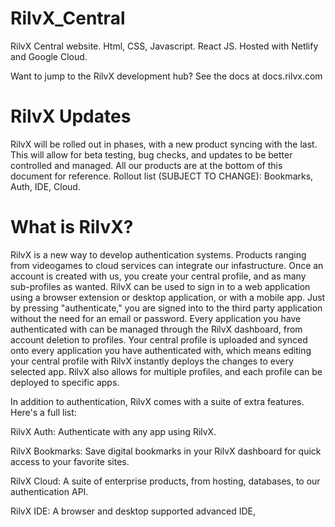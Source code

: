 # RilvX_Central
RilvX Central website. Html, CSS, Javascript. React JS. Hosted with Netlify and Google Cloud.

Want to jump to the RilvX development hub? See the docs at docs.rilvx.com

# RilvX Updates
RilvX will be rolled out in phases, with a new product syncing with the last. This will allow for beta testing, bug checks, and updates to be better controlled and managed. All our products are at the bottom of this document for reference. Rollout list (SUBJECT TO CHANGE): Bookmarks, Auth, IDE, Cloud. 

# What is RilvX?

RilvX is a new way to develop authentication systems. Products ranging from videogames to cloud services can integrate our infastructure. Once an account is created with us, you create your central profile, and as many sub-profiles as wanted. RilvX can be used to sign in to a web application using a browser extension or desktop application, or with a mobile app. Just by pressing "authenticate," you are signed into to the third party application without the need for an email or password. Every application you have authenticated with can be managed through the RilvX dashboard, from account deletion to profiles. Your central profile is uploaded and synced onto every application you have authenticated with, which means editing your central profile with RilvX instantly deploys the changes to every selected app. RilvX also allows for multiple profiles, and each profile can be deployed to specific apps.

In addition to authentication, RilvX comes with a suite of extra features. Here's a full list:

RilvX Auth: Authenticate with any app using RilvX.

RilvX Bookmarks: Save digital bookmarks in your RilvX dashboard for quick access to your favorite sites.

RilvX Cloud: A suite of enterprise products, from hosting, databases, to our authentication API. 

RilvX IDE: A browser and desktop supported advanced IDE,

